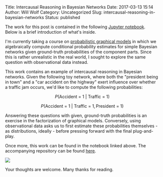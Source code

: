 Title: Intercausal Reasoning in Bayesian Networks
Date: 2017-03-13 15:14
Author: Will Wolf
Category: Uncategorized
Slug: intercausal-reasoning-in-bayesian-networks
Status: published

The work for this post is contained in the following [Jupyter notebook](http://nbviewer.jupyter.org/github/cavaunpeu/intercausal-reasoning/blob/master/intercausal_reasoning.ipynb). Below is a brief introduction of what's inside.

I'm currently taking a course on [probabilistic graphical models](https://www.coursera.org/learn/probabilistic-graphical-models) in which we algebraically compute conditional probability estimates for simple Bayesian networks given ground-truth probabilities of the component parts. Since this is rather unrealistic in the real world, I sought to explore the same question with observational data instead.

This work contains an example of intercausal reasoning in Bayesian networks. Given the following toy network, where both the "president being in town" and a "car accident on the highway" exert influence over whether a traffic jam occurs, we'd like to compute the following probabilities: 

$$P(\text{Accident = 1}\ |\ \text{Traffic = 1})$$

$$P(\text{Accident = 1}\ |\ \text{Traffic = 1}, \text{President = 1})$$

Answering these questions with given, ground-truth probabilities is an exercise in the factorization of graphical models. Conversely, using observational data asks us to first estimate these probabilities themselves - as distributions, ideally - before pressing forward with the final plug-and-play.

Once more, this work can be found in the notebook linked above. The accompanying repository can be found [here](https://github.com/cavaunpeu/intercausal-reasoning).

![]({filename}figures/simple_bayesian_network.png)

Your thoughts are welcome. Many thanks for reading.
